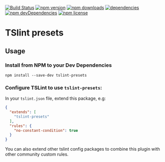 [![Build Status](https://travis-ci.org/Boulangerie/tslint-presets.svg?branch=master)](https://travis-ci.org/Boulangerie/tslint-presets)
[![npm version](https://img.shields.io/npm/v/tslint-presets.svg)](https://www.npmjs.com/package/tslint-presets)
[![npm downloads](https://img.shields.io/npm/dm/tslint-presets.svg?style=flat-square)](http://npm-stat.com/charts.html?package=tslint-presets&from=2016-10-01)
[![dependencies](https://david-dm.org/Boulangerie/tslint-presets.svg)](https://david-dm.org/Boulangerie/tslint-presets)
[![npm devDependencies](https://img.shields.io/david/dev/Boulangerie/tslint-presets.svg)](https://david-dm.org/Boulangerie/tslint-presets)
[![npm license](https://img.shields.io/npm/l/tslint-presets.svg)](https://www.npmjs.org/package/tslint-presets)


# TSlint presets

## Usage

### Install from NPM to your Dev Dependencies

```console
npm install --save-dev tslint-presets
```

### Configure TSLint to use `tslint-presets`:

In your `tslint.json` file, extend this package, e.g:

```json
{
  "extends": [
    "tslint-presets"
  ],
  "rules": {
    "no-constant-condition": true
  }
}
```

You can also extend other tslint config packages to combine this plugin with other community custom rules.

